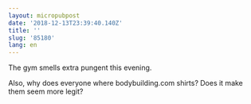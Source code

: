 ```yaml
---
layout: micropubpost
date: '2018-12-13T23:39:40.140Z'
title: ''
slug: '85180'
lang: en
---
```

The gym smells extra pungent this evening. 

Also, why does everyone where bodybuilding.com shirts? Does it make them seem more legit? 
